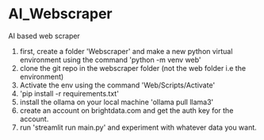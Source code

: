 # AI_Webscraper
AI based web scraper
1. first, create a folder 'Webscraper' and make a new python virtual environment using the command
'python -m venv web'
2. clone the git repo in the webscraper folder (not the web folder i.e the environment)
3. Activate the env using the command 'Web/Scripts/Activate'
4. 'pip install -r requirements.txt'
5. install the ollama on your local machine 'ollama pull llama3'
6. create an account on brightdata.com and get the auth key for the account.
7. run 'streamlit run main.py' and experiment with whatever data you want.